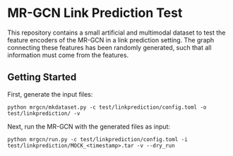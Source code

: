 # MR-GCN Link Prediction Test

This repository contains a small artificial and multimodal dataset to test the feature encoders of the MR-GCN in a link prediction setting. The graph connecting these features has been randomly generated, such that all information must come from the features.

## Getting Started

First, generate the input files:

    python mrgcn/mkdataset.py -c test/linkprediction/config.toml -o test/linkprediction/ -v

Next, run the MR-GCN with the generated files as input:

    python mrgcn/run.py -c test/linkprediction/config.toml -i test/linkprediction/MOCK_<timestamp>.tar -v --dry_run
